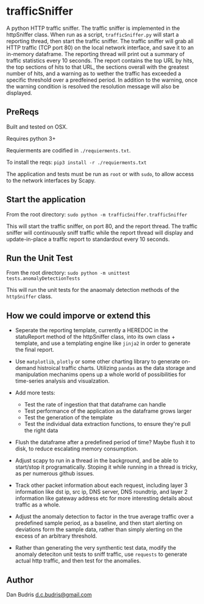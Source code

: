 # trafficSniffer
A python HTTP traffic sniffer. The traffic sniffer is implemented in the httpSniffer class.  When run as a script, `trafficSniffer.py` will start a reporting thread, then start the traffic sniffer.  The traffic sniffer will grab all HTTP traffic (TCP port 80) on the local network interface, and save it to an in-memory dataframe.  The reporting thread will print out a summary of traffic statistics every 10 seconds.  The report contains the top URL by hits, the top sections of hits to that URL, the sections overall with the greatest number of hits, and a warning as to wether the traffic has exceeded a specific threshold over a predfeined period.  In addition to the warning, once the warning condition is resolved the resolution message will also be displayed.  

## PreReqs
Built and tested on OSX.

Requires python 3+

Requierments are codified in `./requierments.txt`.

To install the reqs:
`pip3 install -r ./requierments.txt`

The application and tests must be run as `root` or with `sudo`, to allow access to the network interfaces by Scapy.

## Start the application
From the root directory: `sudo python -m trafficSniffer.trafficSniffer`

This will start the traffic sniffer, on port 80, and the report thread.  The traffic sniffer will continuously sniff traffic while the report thread will display and update-in-place a traffic report to standardout every 10 seconds.

## Run the Unit Test
From the root directory: `sudo python -m unittest tests.anomalyDetectionTests`

This will run the unit tests for the anaomaly detection methods of the `httpSniffer` class.  

## How we could imporve or extend this
- Seperate the reporting template, currently a HEREDOC in the statuReport method of the httpSniffer class, into its own class + template, and use a templating engine like `jinja2` in order to generate the final report.  

- Use `matplotlib`, `plotly` or some other charting library to generate on-demand histroical traffic charts.  Utilizing `pandas` as the data storage and manipulation mechanims opens up a whole world of possibilities for time-series analysis and visualzation.

- Add more tests:
  - Test the rate of ingestion that that dataframe can handle
  - Test performance of the application as the dataframe grows larger
  - Test the generation of the template
  - Test the individual data extraction functions, to ensure they're pull the right data
  
- Flush the dataframe after a predefined period of time?  Maybe flush it to disk, to reduce escalating memory consumption.

- Adjust scapy to run in a thread in the background, and be able to start/stop it programatically.  Stoping it while running in a thread is tricky, as per numerous github issues.

- Track other packet information about each request, including layer 3 information like dst ip, src ip, DNS server, DNS roundtrip, and layer 2 information like gateway address etc for more interesting details about traffic as a whole.

- Adjust the anomaly detection to factor in the true average traffic over a predefined sample period, as a baseline, and then start alerting on deviations form the sample data, rather than simply alerting on the excess of an arbitrary threshold.   

- Rather than generating the very synthentic test data, modify the anomaly deteciton unit tests to sniff traffic, use `requests` to generate actual http traffic, and then test for the anomalies.

## Author
Dan Budris <d.c.budris@gmail.com>
